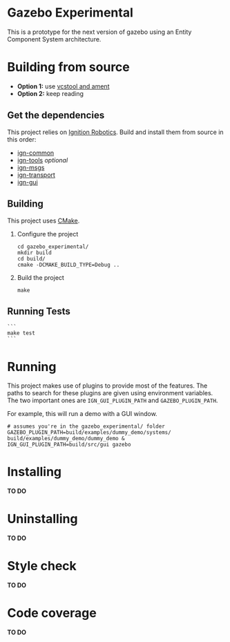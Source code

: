 # Gazebo Experimental

This is a prototype for the next version of gazebo using an Entity Component System architecture.

# Building from source

* **Option 1:** use [vcstool and ament](https://github.com/sloretz/gzecs)
* **Option 2:** keep reading

## Get the dependencies
This project relies on [Ignition Robotics](http://ignitionrobotics.org/).
Build and install them from source in this order:

* [ign-common]()
* [ign-tools]() *optional*
* [ign-msgs]()
* [ign-transport]()
* [ign-gui]()

## Building

This project uses [CMake](https://cmake.org/).

1. Configure the project

    ```
    cd gazebo_experimental/
    mkdir build
    cd build/
    cmake -DCMAKE_BUILD_TYPE=Debug ..
    ```

1. Build the project

    ```
    make
    ```

## Running Tests

    ```
    make test
    ```

# Running
This project makes use of plugins to provide most of the features.
The paths to search for these plugins are given using environment variables.
The two important ones are `IGN_GUI_PLUGIN_PATH` and `GAZEBO_PLUGIN_PATH`.

For example, this will run a demo with a GUI window.

```
# assumes you're in the gazebo_experimental/ folder
GAZEBO_PLUGIN_PATH=build/examples/dummy_demo/systems/ build/examples/dummy_demo/dummy_demo &
IGN_GUI_PLUGIN_PATH=build/src/gui gazebo
```

# Installing
**TO DO**

# Uninstalling
**TO DO**

# Style check
**TO DO**

# Code coverage
**TO DO**

